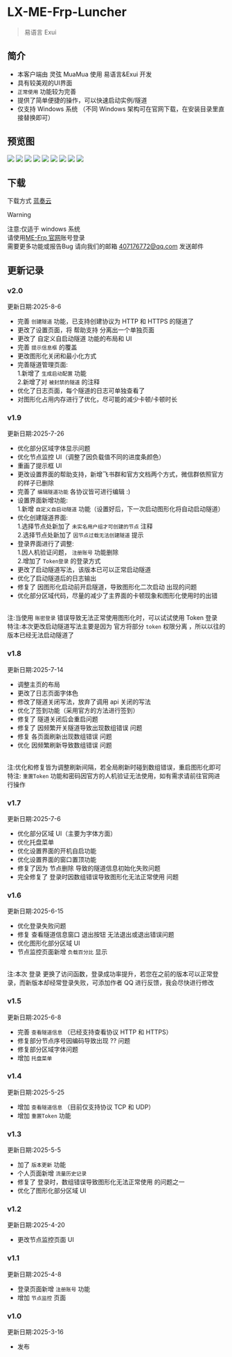 <script setup>
import { NTag, NCard, NSpace, NCarousel } from 'naive-ui'
</script>

# LX-ME-Frp-Luncher

> <NSpace>
> <NTag :bordered="false" type="success">易语言</NTag>
> <NTag :bordered="false" type="info">Exui</NTag>
> </NSpace>

## 简介

- 本客户端由 灵弦 MuaMua 使用 易语言&Exui 开发
- 具有较美观的UI界面
- `正常使用` 功能较为完善
- 提供了简单便捷的操作，可以快速启动实例/隧道
- 仅支持 Windows 系统 （不同 Windows 架构可在官网下载，在安装目录里直接替换即可）

## 预览图

<NCarousel show-arrow autoplay>
    <img
      class="carousel-img"
      src="https://image.mefrp-tpca.yealqp.fun/image/views/Lx_MuaMua/login.png"
    >
    <img
      class="carousel-img"
      src="https://image.mefrp-tpca.yealqp.fun/image/views/Lx_MuaMua/home.png"
    >
    <img
      class="carousel-img"
      src="https://image.mefrp-tpca.yealqp.fun/image/views/Lx_MuaMua/create.png"
    >
    <img
      class="carousel-img"
      src="https://image.mefrp-tpca.yealqp.fun/image/views/Lx_MuaMua/tunnel.png"
    >
    <img
      class="carousel-img"
      src="https://image.mefrp-tpca.yealqp.fun/image/views/Lx_MuaMua/tunnellog.png"
    >
    <img
      class="carousel-img"
      src="https://image.mefrp-tpca.yealqp.fun/image/views/Lx_MuaMua/monitor.png"
    >
    <img
      class="carousel-img"
      src="https://image.mefrp-tpca.yealqp.fun/image/views/Lx_MuaMua/person.png"
    >
    <img
      class="carousel-img"
      src="https://image.mefrp-tpca.yealqp.fun/image/views/Lx_MuaMua/config.png"
    >
    <img
      class="carousel-img"
      src="https://image.mefrp-tpca.yealqp.fun/image/views/Lx_MuaMua/about.png"
    >
</NCarousel>

## 下载

下载方式 [蓝奏云](https://wwms.lanzouo.com/iu7tR32rucid)

> [!WARNING]
> 注意:仅适于 windows 系统<br>
> 请使用[ME-Frp 官网](https://www.mefrp.com/)账号登录 <br>
> 需要更多功能或报告Bug 请向我们的邮箱 407176772@qq.com 发送邮件 <br>

## 更新记录
### v2.0
更新日期:2025-8-6
- 完善 `创建隧道` 功能，已支持创建协议为 HTTP 和 HTTPS 的隧道了
- 更改了设置页面，将 帮助支持 分离出一个单独页面
- 更改了 自定义自启动隧道 功能的布局和 UI
- 完善 `提示信息框` 的覆盖
- 更改图形化关闭和最小化方式
- 完善隧道管理页面:<br/>
1.新增了 `生成启动配置` 功能<br/>
2.新增了对 `被封禁的隧道` 的注释
- 优化了日志页面，每个隧道的日志可单独查看了
- 对图形化占用内存进行了优化，尽可能的减少卡顿/卡顿时长
### v1.9
更新日期:2025-7-26
- 优化部分区域字体显示问题
- 优化节点监控 UI（调整了因负载值不同的进度条颜色）
- 重画了提示框 UI
- 更改设置界面的帮助支持，新增飞书群和官方文档两个方式，微信群依照官方的样子已删除
- 完善了 `编辑隧道功能` 各协议皆可进行编辑 :)
- 设置界面新增功能:<br/>
1.新增 `自定义自启动隧道` 功能（设置好后，下一次启动图形化将自动启动隧道）
- 优化创建隧道界面:<br/>
1.选择节点处新加了 `未实名用户组才可创建的节点` 注释<br/>
2.选择节点处新加了 `因节点过载无法创建隧道` 提示
- 登录界面进行了调整:<br/>
1.因人机验证问题， `注册账号` 功能删除<br/>
2.增加了 `Token登录` 的登录方式
- 更改了启动隧道写法，该版本已可以正常启动隧道
- 优化了启动隧道后的日志输出
- 修复了 因图形化启动前开启隧道，导致图形化二次启动 出现的问题
- 优化部分区域代码，尽量的减少了主界面的卡顿现象和图形化使用时的出错

<br/>注:当使用 `账密登录` 错误导致无法正常使用图形化时，可以试试使用 Token 登录<br/>
特注:本次更改启动隧道写法主要是因为 官方将部分 `token` 权限分离 ，所以以往的版本已经无法启动隧道了
### v1.8
更新日期:2025-7-14
- 调整主页的布局
- 更改了日志页面字体色
- 修改了隧道关闭写法，放弃了调用 api 关闭的写法
- 优化了签到功能（采用官方的方法进行签到）
- 修复了 隧道关闭后会重启问题
- 修复了 因频繁开关隧道导致出现数组错误 问题
- 修复 各页面刷新出现数组错误 问题
- 优化 因频繁刷新导致数组错误 问题

<br/>注:优化和修复皆为调整刷新间隔，若全局刷新时碰到数组错误，重启图形化即可<br/>
特注: `重置Token` 功能和密码因官方的人机验证无法使用，如有需求请前往官网进行操作
### v1.7
更新日期:2025-7-6
- 优化部分区域 UI（主要为字体方面）
- 优化托盘菜单
- 优化设置界面的开机自启功能
- 优化设置界面的窗口置顶功能
- 修复了因为 节点删除 导致的隧道信息初始化失败问题
- 完全修复了 登录时因数组错误导致图形化无法正常使用 问题
### v1.6
更新日期:2025-6-15
- 优化登录失败问题
- 修复 查看隧道信息窗口 退出按钮 无法退出或退出错误问题
- 优化图形化部分区域 UI
- 节点监控页面新增 `负载百分比` 显示

<br/>注:本次 登录 更换了访问函数，登录成功率提升，若您在之前的版本可以正常登录，而新版本却经常登录失败，可添加作者 QQ 进行反馈，我会尽快进行修改
### v1.5
更新日期:2025-6-8
- 完善 `查看隧道信息` （已经支持查看协议 HTTP 和 HTTPS）
- 修复部分节点序号因编码导致出现 ?? 问题
- 修复部分区域字体问题
- 增加 `托盘菜单`
### v1.4
更新日期:2025-5-25
- 增加 `查看隧道信息` （目前仅支持协议 TCP 和 UDP）
- 增加 `重置Token` 功能
### v1.3
更新日期:2025-5-5
- 加了 `版本更新` 功能
- 个人页面新增 `流量历史记录`
- 修复了 登录时，数组错误导致图形化无法正常使用 的问题之一
- 优化了图形化部分区域 UI
### v1.2
更新日期:2025-4-20
- 更改节点监控页面 UI
### v1.1
更新日期:2025-4-8
- 登录页面新增 `注册账号` 功能
- 增加 `节点监控` 页面
### v1.0
更新日期:2025-3-16
- 发布

